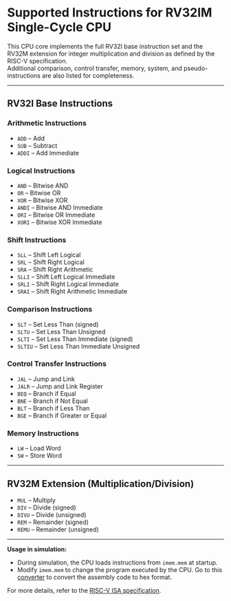 # Supported Instructions for RV32IM Single-Cycle CPU

This CPU core implements the full RV32I base instruction set and the RV32M extension for integer multiplication and division as defined by the RISC-V specification.  
Additional comparison, control transfer, memory, system, and pseudo-instructions are also listed for completeness.

---

## RV32I Base Instructions

### Arithmetic Instructions
- `ADD`    – Add
- `SUB`    – Subtract
- `ADDI`   – Add Immediate

### Logical Instructions
- `AND`    – Bitwise AND
- `OR`     – Bitwise OR
- `XOR`    – Bitwise XOR
- `ANDI`   – Bitwise AND Immediate
- `ORI`    – Bitwise OR Immediate
- `XORI`   – Bitwise XOR Immediate

### Shift Instructions
- `SLL`    – Shift Left Logical
- `SRL`    – Shift Right Logical
- `SRA`    – Shift Right Arithmetic
- `SLLI`   – Shift Left Logical Immediate
- `SRLI`   – Shift Right Logical Immediate
- `SRAI`   – Shift Right Arithmetic Immediate

### Comparison Instructions
- `SLT`    – Set Less Than (signed)
- `SLTU`   – Set Less Than Unsigned
- `SLTI`   – Set Less Than Immediate (signed)
- `SLTIU`  – Set Less Than Immediate Unsigned

### Control Transfer Instructions
- `JAL`    – Jump and Link
- `JALR`   – Jump and Link Register
- `BEQ`    – Branch if Equal
- `BNE`    – Branch if Not Equal
- `BLT`    – Branch if Less Than
- `BGE`    – Branch if Greater or Equal


### Memory Instructions
- `LW`     – Load Word
- `SW`     – Store Word



---

## RV32M Extension (Multiplication/Division)

- `MUL`    – Multiply
- `DIV`    – Divide (signed)
- `DIVU`   – Divide (unsigned)
- `REM`    – Remainder (signed)
- `REMU`   – Remainder (unsigned)


---


**Usage in simulation:**
- During simulation, the CPU loads instructions from `imem.mem` at startup.
- Modify `imem.mem` to change the program executed by the CPU. Go to this [converter](https://luplab.gitlab.io/rvcodecjs/) to convert the assembly code to hex format. 

For more details, refer to the [RISC-V ISA specification](https://riscv.org/technical/specifications/).
